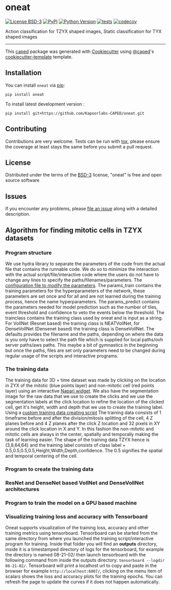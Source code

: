 # oneat

[![License BSD-3](https://img.shields.io/pypi/l/oneat.svg?color=green)](https://github.com/Kapoorlabs-CAPED/oneat/raw/main/LICENSE)
[![PyPI](https://img.shields.io/pypi/v/oneat.svg?color=green)](https://pypi.org/project/oneat)
[![Python Version](https://img.shields.io/pypi/pyversions/oneat.svg?color=green)](https://python.org)
[![tests](https://github.com/Kapoorlabs-CAPED/oneat/workflows/tests/badge.svg)](https://github.com/Kapoorlabs-CAPED/oneat/actions)
[![codecov](https://codecov.io/gh/Kapoorlabs-CAPED/oneat/branch/main/graph/badge.svg)](https://codecov.io/gh/Kapoorlabs-CAPED/oneat)


Action classification for TZYX shaped images, Static classification for TYX shaped images

----------------------------------

This [caped] package was generated with [Cookiecutter] using [@caped]'s [cookiecutter-template] template.



## Installation

You can install `oneat` via [pip]:

    pip install oneat



To install latest development version :

    pip install git+https://github.com/Kapoorlabs-CAPED/oneat.git


## Contributing

Contributions are very welcome. Tests can be run with [tox], please ensure
the coverage at least stays the same before you submit a pull request.

## License

Distributed under the terms of the [BSD-3] license,
"oneat" is free and open source software

## Issues

If you encounter any problems, please [file an issue] along with a detailed description.


[pip]: https://pypi.org/project/pip/
[caped]: https://github.com/Kapoorlabs-CAPED
[Cookiecutter]: https://github.com/audreyr/cookiecutter
[@caped]: https://github.com/Kapoorlabs-CAPED
[MIT]: http://opensource.org/licenses/MIT
[BSD-3]: http://opensource.org/licenses/BSD-3-Clause
[GNU GPL v3.0]: http://www.gnu.org/licenses/gpl-3.0.txt
[GNU LGPL v3.0]: http://www.gnu.org/licenses/lgpl-3.0.txt
[Apache Software License 2.0]: http://www.apache.org/licenses/LICENSE-2.0
[Mozilla Public License 2.0]: https://www.mozilla.org/media/MPL/2.0/index.txt
[cookiecutter-template]: https://github.com/Kapoorlabs-CAPED/cookiecutter-template

[file an issue]: https://github.com/Kapoorlabs-CAPED/oneat/issues

[caped]: https://github.com/Kapoorlabs-CAPED/
[tox]: https://tox.readthedocs.io/en/latest/
[pip]: https://pypi.org/project/pip/
[PyPI]: https://pypi.org/


## Algorithm for finding mitotic cells in TZYX datasets


### Program structure

We use hydra library to separate the parameters of the code from the actual file that contains the runnable code. We do so to minimize the interaction with the actual script/file/interactive code where the users do not have to change any lines to specify the paths/filenames/parameters. The [configuration file to modify the parameters](https://github.com/Kapoorlabs-CAPED/Mari_Scripts_Server/blob/main/conf/config_oneat.yaml). The params_train contains the training parameters for the hyperparameters of the network, these parameters are set once and for all and are not learned during the training process, hence the name hyperparameters. The params_predict contains the parameters needed for model prediction such as the number of tiles, event threshold and confidence to veto the events below the threshold. The trainclass contains the training class used by oneat and is input as a string. For VollNet (Resnet based) the training class is NEATVollNet, for DenseVollNet (Densenet based) the training class is DenseVollNet. The defaults provides the filename and the paths, depending on where the data is you only have to select the path file which is supplied for local paths/ovh server paths/aws paths. This maybe a bit of gymnastics in the beginning but once the paths, files are set only parameters need to be changed during regular usage of the scripts and interactive programs.
### The training data

The training data for 3D + time dataset was made by clicking on the location in ZYX of the mitotic (blue points layer) and non-mitotic cell (red points layer) using an interactive [Napari widget](https://github.com/Kapoorlabs-CAPED/Mari_Scripts_Server/blob/main/volume_click_maker.py). We also have the segmentation image for the raw data that we use to create the clicks and we use the segmentation labels at the click location to refine the location of the clicked cell, get it's height, width and depth that we use to create the training label. Using a [custom training data creating script](https://github.com/Kapoorlabs-CAPED/Mari_Scripts_Server/blob/main/create_volumetric_training_patches.py) The training data consists of 1 timeframe before and after the division/mitosis splitting of the cell, 4 Z planes before and 4 Z planes after the click Z location and 32 pixels in XY around the click location in X and Y. In this fashion the non-mitotic and mitotic cells are always in the center, spatially and temporally making the task of learning easier. The shape of the training data TZYX hence is (3,8,64,64) and the training label consists of class label + 0.5,0.5,0.5,0.5,Height,Width,Depth,confidence. The 0.5 signifies the spatial and temporal centering of the cell. 

### Program to create the training data

### ResNet and DenseNet based VollNet and DenseVollNet architectures


### Program to train the model on a GPU based machine


### Visualizing training loss and accuracy with Tensorboard

Oneat supports visualization of the training loss, accuracy and other training metrics using tensorboard. Tensorboard can be started from the same directory from where you launched the training script/interactive program for training. Inside that folder you will find an **outputs** directory, inside it is a timestamped directory of logs for the tensorboard, for example the directory is named 08-21-02/ then launch tensorboard with the following command from inside the outputs directory: `tensorboard --logdir 08-21-02/`. Tensorboard will print a localhost url to copy and paste in the browser for example `http://localhost:6007/`, clicking on the menu item of scalars shows the loss and accuracy plots for the training epochs. You can refresh the page to update the curves if it does not happen automatically.
